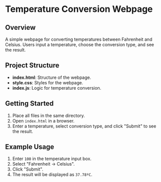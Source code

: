 # Temperature Conversion Webpage

## Overview

A simple webpage for converting temperatures between Fahrenheit and Celsius. Users input a temperature, choose the conversion type, and see the result.

## Project Structure

- **index.html**: Structure of the webpage.
- **style.css**: Styles for the webpage.
- **index.js**: Logic for temperature conversion.

## Getting Started

1. Place all files in the same directory.
2. Open `index.html` in a browser.
3. Enter a temperature, select conversion type, and click "Submit" to see the result.

## Example Usage

1. Enter `100` in the temperature input box.
2. Select "Fahrenheit → Celsius".
3. Click "Submit".
4. The result will be displayed as `37.78ºC`.


